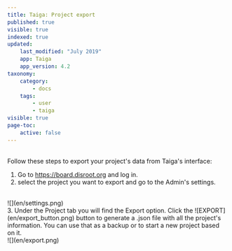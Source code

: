 ```yaml
---
title: Taiga: Project export
published: true
visible: true
indexed: true
updated:
    last_modified: "July 2019"		
    app: Taiga
    app_version: 4.2
taxonomy:
    category:
        - docs
    tags:
        - user
        - taiga
visible: true
page-toc:
    active: false
---
```


<br>
Follow these steps to export your project's data from Taiga's interface:

1. Go to https://board.disroot.org and log in.
2. select the project you want to export and go to the Admin's settings.

<br>
![](en/settings.png)
<br>
3. Under the Project tab you will find the Export option. Click the ![EXPORT](en/export_button.png) button to generate a .json file with all the project's information. You can use that as a backup or to start a new project based on it.

<br>
![](en/export.png)
<br>

